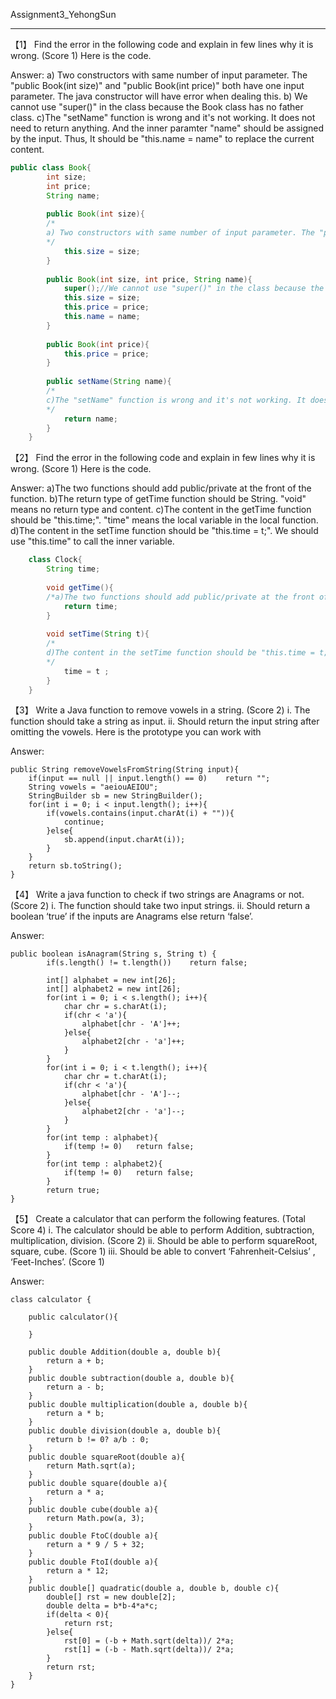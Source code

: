 ﻿Assignment3_YehongSun

---

【1】
Find the error in the following code and explain in few lines why it is wrong. (Score 1)
Here is the code.

Answer:
a) Two constructors with same number of input parameter.
The "public Book(int size)" and "public Book(int price)" both have one input parameter. The java constructor will have error when dealing this.
b) We cannot use "super()" in the class because the Book class has no father class.
c)The "setName" function is wrong and it's not working. It does not need to return anything. And the inner paramter "name" should be assigned by the input. Thus, It should be "this.name = name" to replace the current content.
```java
public class Book{
		int size;
		int price;
		String name;
	
		public Book(int size){  
		/*
		a) Two constructors with same number of input parameter. The "public Book(int size)" and "public Book(int price)" both have one input parameter. The java constructor will have error when dealing this.
		*/
			this.size = size;
		}
	
		public Book(int size, int price, String name){
			super();//We cannot use "super()" in the class because the Book class has no father class.
			this.size = size;
			this.price = price;
			this.name = name;
		}
	
		public Book(int price){
			this.price = price;
		}
	
		public setName(String name){ 
		/*
		c)The "setName" function is wrong and it's not working. It does not need to return anything. And the inner paramter "name" should be assigned by the input. Thus, It should be "this.name = name" to replace the current content.
		*/
			return name;
		}
	}
```

【2】
Find the error in the following code and explain in few lines why it is wrong. (Score 1)
Here is the code.

Answer:
a)The two functions should add public/private at the front of the function.
b)The return type of getTime function should be String. "void" means no return type and content.
c)The content in the getTime function should be "this.time;". "time" means the local variable in the local function.
d)The content in the setTime function should be "this.time = t;". We should use "this.time" to call the inner variable.

```java
	class Clock{
   		String time;
   		
    	void getTime(){ 
    	/*a)The two functions should add public/private at the front of the function. b)The return type of getTime function should be String. c)The content in the getTime function should be "this.time;". */
        	return time;
     	}
     	
    	void setTime(String t){
    	/*
    	d)The content in the setTime function should be "this.time = t;". We should use "this.time" to call the inner variable.
    	*/
        	time = t ;
    	}
	}
```

【3】
Write a Java function to remove vowels in a string. (Score 2)
i. The function should take a string as input.
ii. Should return the input string after omitting the vowels.
Here is the prototype you can work with

Answer:
```
public String removeVowelsFromString(String input){
	if(input == null || input.length() == 0)    return "";
    String vowels = "aeiouAEIOU";
    StringBuilder sb = new StringBuilder();
    for(int i = 0; i < input.length(); i++){
        if(vowels.contains(input.charAt(i) + "")){
            continue;
        }else{
            sb.append(input.charAt(i));
        }
    }
    return sb.toString();
}
```
【4】
Write a java function to check if two strings are Anagrams or not. (Score 2)
i. The function should take two input strings.
ii. Should return a boolean ‘true’ if the inputs are Anagrams else return ‘false’.

Answer:
```
public boolean isAnagram(String s, String t) {
        if(s.length() != t.length())    return false;
        
        int[] alphabet = new int[26];
        int[] alphabet2 = new int[26];
        for(int i = 0; i < s.length(); i++){
            char chr = s.charAt(i);
            if(chr < 'a'){
                alphabet[chr - 'A']++;
            }else{
                alphabet2[chr - 'a']++;
            }
        }
        for(int i = 0; i < t.length(); i++){
            char chr = t.charAt(i);
            if(chr < 'a'){
                alphabet[chr - 'A']--;
            }else{
                alphabet2[chr - 'a']--;
            }
        }
        for(int temp : alphabet){
            if(temp != 0)   return false;
        }
        for(int temp : alphabet2){
            if(temp != 0)   return false;
        }
        return true;
}
```
【5】
Create a calculator that can perform the following features. (Total Score 4)
i. The calculator should be able to perform Addition, subtraction, multiplication, division. (Score 2)
ii. Should be able to perform squareRoot, square, cube. (Score 1)
iii. Should be able to convert ‘Fahrenheit-Celsius’ , ‘Feet-Inches’. (Score 1)

Answer:
```
class calculator {
    
    public calculator(){
        
    }
    
    public double Addition(double a, double b){
        return a + b;
    }
    public double subtraction(double a, double b){
        return a - b;
    }
    public double multiplication(double a, double b){
        return a * b;
    }
    public double division(double a, double b){
        return b != 0? a/b : 0;
    }
    public double squareRoot(double a){
        return Math.sqrt(a);
    }
    public double square(double a){
        return a * a;
    }
    public double cube(double a){
        return Math.pow(a, 3);
    }
    public double FtoC(double a){
        return a * 9 / 5 + 32;
    }
    public double FtoI(double a){
        return a * 12;
    }
    public double[] quadratic(double a, double b, double c){
        double[] rst = new double[2];
        double delta = b*b-4*a*c;
        if(delta < 0){
            return rst;
        }else{
            rst[0] = (-b + Math.sqrt(delta))/ 2*a;
            rst[1] = (-b - Math.sqrt(delta))/ 2*a;
        }
        return rst;
    }
}
```